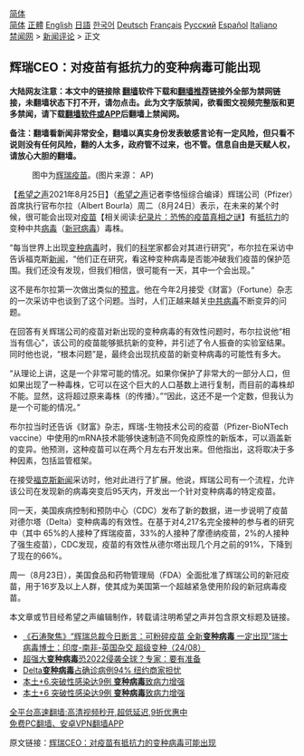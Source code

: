  <!-- 面包屑导航 --> <div class="breadcrumb"><!-- GTranslate: https://gtranslate.io/ -->  <div class="switcher notranslate">  <div class="selected">  <a href="#" onclick="return false;"> 简体</a>  </div>  <div class="option">  <a href="https://www.bannedbook.org" onclick="doGTranslate('zh-CN|zh-CN');jQuery('div.switcher div.selected a').html(jQuery(this).html());return false;" title="简体中文" class="nturl selected"> 简体</a>  <a href="https://www.bannedbook.org/zh-tw/" onclick="doGTranslate('zh-CN|zh-TW');jQuery('div.switcher div.selected a').html(jQuery(this).html());return false;" title="繁體中文" class="nturl"> 正體</a>  <a href="https://www.bannedbook.org/en/" onclick="doGTranslate('zh-CN|en');jQuery('div.switcher div.selected a').html(jQuery(this).html());return false;" title="English" class="nturl"> English</a>  <a href="https://www.bannedbook.org/ja/" onclick="doGTranslate('zh-CN|ja');jQuery('div.switcher div.selected a').html(jQuery(this).html());return false;" title="日本語" class="nturl"> 日語</a>  <a href="https://www.bannedbook.org/ko/" onclick="doGTranslate('zh-CN|ko');jQuery('div.switcher div.selected a').html(jQuery(this).html());return false;" title="한국어" class="nturl"> 한국어</a>  <a href="https://www.bannedbook.org/de/" onclick="doGTranslate('zh-CN|de');jQuery('div.switcher div.selected a').html(jQuery(this).html());return false;" title="Deutsch" class="nturl"> Deutsch</a>  <a href="https://www.bannedbook.org/fr/" onclick="doGTranslate('zh-CN|fr');jQuery('div.switcher div.selected a').html(jQuery(this).html());return false;" title="Français" class="nturl"> Français</a>  <a href="https://www.bannedbook.org/ru/" onclick="doGTranslate('zh-CN|ru');jQuery('div.switcher div.selected a').html(jQuery(this).html());return false;" title="Русский" class="nturl"> Русский</a>  <a href="https://www.bannedbook.org/es/" onclick="doGTranslate('zh-CN|es');jQuery('div.switcher div.selected a').html(jQuery(this).html());return false;" title="Español" class="nturl"> Español</a>  <a href="https://www.bannedbook.org/it/" onclick="doGTranslate('zh-CN|it');jQuery('div.switcher div.selected a').html(jQuery(this).html());return false;" title="Italiano" class="nturl"> Italiano</a>  </div>  </div>      <div class='breadcrumb-sub'><!-- Breadcrumb NavXT 6.3.0 --> <a href="https://www.bannedbook.org/" class="home">禁闻网</a> &gt; <a href="https://www.bannedbook.org/bnews/comments/" class="category">新闻评论</a> &gt; 正文</div></div><h2>辉瑞CEO：对疫苗有抵抗力的变种病毒可能出现</h2> <p class="notice"><b>大陆网友注意：本文中的链接除 <a href="https://github.com/bannedbook/fanqiang" >翻墙</a>软件下载和<a href="https://github.com/killgcd/justmysocks/blob/master/README.md">翻墙推荐</a>链接外全部为禁网链接，未翻墙状态下打不开，请勿点击。此为文字版禁闻，欲看图文视频完整版和更多禁闻，请下载<a href="https://github.com/bannedbook/fanqiang">翻墙软件或APP</a>后翻墙上禁闻网。</p><p>备注：翻墙看新闻非常安全，翻墙以真实身份发表敏感言论有一定风险，但只看不说则没有任何风险，翻的人太多，政府管不过来，也不管。信息自由是天赋人权，请放心大胆的翻墙。</b></p>  <div class="entry"> <figure> <p><figcaption>图中为<a href="https://www.bannedbook.org/bnews/tag/%e8%be%89%e7%91%9e/" class="st_tag internal_tag" rel="tag" title="标签 辉瑞 下的日志">辉瑞</a><a href="https://www.bannedbook.org/bnews/tag/%e7%96%ab%e8%8b%97/" class="st_tag internal_tag" rel="tag" title="标签 疫苗 下的日志">疫苗</a>。(图片来源： AP)</figcaption></figure> <p>【<span class='wp_keywordlink_affiliate'><a href="https://www.soundofhope.org" title="希望之声" target="_blank">希望之声</a></span>2021年8月25日】（<a href="https://www.bannedbook.org/bnews/tag/%e5%b8%8c%e6%9c%9b%e4%b9%8b%e5%a3%b0/" class="st_tag internal_tag" rel="tag" title="标签 希望之声 下的日志">希望之声</a>记者李恪恒综合编译）辉瑞公司（Pfizer）首席执行官布尔拉（Albert Bourla）周二（8月24日）表示，在未来的某个时候，很可能会出现对<span class='wp_keywordlink'><a href="https://www.bannedbook.org/bnews/tculture/20160630/551027.html" title="疫苗" target="_blank">疫苗</a></span>【相关阅读:<a href='https://www.bannedbook.org/bnews/topimagenews/20180408/925060.html' target='_blank'>纪录片：恐怖的疫苗真相之谜</a>】有<a href="https://www.bannedbook.org/bnews/tag/%E6%8A%B5%E6%8A%97%E5%8A%9B/" class="st_tag internal_tag" rel="tag" title="标签 抵抗力 下的日志">抵抗力</a>的变种中共<a href="https://www.bannedbook.org/bnews/tag/%e7%97%85%e6%af%92/" class="st_tag internal_tag" rel="tag" title="标签 病毒 下的日志">病毒</a>（<a href="https://www.bannedbook.org/bnews/tag/%e6%96%b0%e5%86%a0%e7%97%85%e6%af%92/" class="st_tag internal_tag" rel="tag" title="标签 新冠病毒 下的日志">新冠病毒</a>）毒株。</p> <p>“每当世界上出现<a href="https://www.bannedbook.org/bnews/tag/%e5%8f%98%e7%a7%8d%e7%97%85%e6%af%92/" class="st_tag internal_tag" rel="tag" title="标签 变种病毒 下的日志">变种病毒</a>时，我们的<span class='wp_keywordlink'><a href="https://www.bannedbook.org/forum11/topic309.html" title="禁片：“科学”的棍子" target="_blank">科学</a></span>家都会对其进行研究”，布尔拉在采访中告诉福克斯<span class='wp_keywordlink_affiliate'><a href="https://www.bannedbook.org/" title="新闻">新闻</a></span>，“他们正在研究，看这种变种病毒是否能冲破我们疫苗的保护范围。我们还没有发现，但我们相信，很可能有一天，其中一个会出现。”</p> <p>这不是布尔拉第一次做出类似的<span class='wp_keywordlink'><a href="https://www.bannedbook.org/forum5/" title="预言玄学禁书下载" rel="nofollow">预言</a></span>。他在今年2月接受《财富》（Fortune）杂志的一次采访中也谈到了这个问题。当时，人们正越来越关<a href="https://www.bannedbook.org/bnews/tag/%e4%b8%ad%e5%85%b1%e7%97%85%e6%af%92/" class="st_tag internal_tag" rel="tag" title="标签 中共病毒 下的日志">中共病毒</a>不断变异的问题。</p>  <p>在回答有关辉瑞公司的疫苗对新出现的变种病毒的有效性问题时，布尔拉说他“相当有信心”，该公司的疫苗能够抵抗新的变种，并引述了令人振奋的实验室结果。同时他也说，“根本问题”是，最终会出现抗疫苗的新变种病毒的可能性有多大。</p> <p>“从理论上讲，这是一个非常可能的情况。如果你保护了非常大的一部分人口，但如果出现了一种毒株，它可以在这个巨大的人口基数上进行复制，而目前的毒株却不能。显然，这将超过原来毒株（的传播）。”“因此，这还不是一个定数，但我认为是一个可能的情况。”</p> <p>布尔拉当时还告诉《财富》杂志，辉瑞-生物技术公司的疫苗（Pfizer-BioNTech vaccine）中使用的mRNA技术能够快速制造不同免疫原性的新版本，可以涵盖新的变异。他预测，这种疫苗可以在两个月左右开发出来。但他指出，这将取决于多种因素，包括监管框架。</p>  <p>在接受<a href="https://www.bannedbook.org/bnews/tag/%e7%a6%8f%e5%85%8b%e6%96%af%e6%96%b0%e9%97%bb/" class="st_tag internal_tag" rel="tag" title="标签 福克斯新闻 下的日志">福克斯新闻</a>采访时，他对此进行了扩展。他说，辉瑞公司有一个流程，允许该公司在发现新的病毒突变后95天内，开发出一个针对变种病毒的特定疫苗。</p> <p>同一天，美国疾病控制和预防中心（CDC）发布了新的数据，进一步说明了疫苗对德尔塔（Delta）变种病毒的有效性。在基于对4,217名完全接种的参与者的研究中（其中 65%的人接种了辉瑞疫苗，33%的人接种了摩德纳疫苗，2%的人接种了强生疫苗），CDC发现，疫苗的有效性从德尔塔出现几个月之前的91%，下降到了现在的66%。</p> <p>周一（8月23日），美国食品和药物管理局（FDA）全面批准了辉瑞公司的新冠疫苗，用于16岁及以上人群，使其成为美国第一个超越紧急使用阶段的新冠病毒疫苗。</p>  <p>本文章或节目经希望之声编辑制作，转载请注明希望之声并包含原文标题及链接。 </p> <ul class='op-related-articles' title='相关阅读'> <li><a href='https://www.bannedbook.org/bnews/bannedvideo/20210825/1612777.html' target='_blank'>《石涛聚焦》“辉瑞总裁今日断言：可粉碎疫苗 全新<b>变种病毒</b> 一定出现”瑞士病毒博士：印度-南非-英国杂交 超级变种（24/08）</a></li> <li><a href='https://www.bannedbook.org/bnews/cnnews/20210824/1612295.html' target='_blank'>超强大<b>变种病毒</b>恐2022侵袭全球？专家：要有准备</a></li> <li><a href='https://www.bannedbook.org/bnews/bannedvideo/20210820/1609792.html' target='_blank'>Delta<b>变种病毒</b>占确诊病例94% 纽约商家担忧</a></li> <li><a href='https://www.bannedbook.org/bnews/bannedvideo/20210819/1609039.html' target='_blank'>本土+6.突破性感染达9例 <b>变种病毒</b>致病力增强</a></li> <li><a href='https://www.bannedbook.org/bnews/taiwannews/20210818/1608719.html' target='_blank'>本土+6 突破性感染达9例 <b>变种病毒</b>致病力增强</a></li> </ul> <p class="texttj"> <a href="https://github.com/bannedbook/fanqiang/wiki/V2ray%E6%9C%BA%E5%9C%BA" target="_blank">全平台高速翻墙:高清视频秒开,超低延迟,9折优惠中</a><br/> <a href="https://github.com/bannedbook/fanqiang/wiki/%E7%A6%81%E9%97%BB%E7%BD%91%E5%AE%89%E5%8D%93%E7%BF%BB%E5%A2%99%E6%96%B0%E9%97%BBAPP" target="_blank">免费PC翻墙、安卓VPN翻墙APP</a></p><p>原文链接：<a class="src_link"  href="https://www.soundofhope.org/post/538655" target="_blank">辉瑞CEO：对疫苗有抵抗力的变种病毒可能出现</a></p> <a name='sharetosocial'></a>  <div style="margin-bottom:5px;padding-bottom:5px;clear:both"> <div id="archive-pix-1" class="banner-ads"> <!-- AuctionX Display platform tag START --> <div id="26318x728x90x621x_ADSLOT2" clicktrack="%%CLICK_URL_ESC%%"></div> <!-- AuctionX Display platform tag END --> </div> <div id="archive-pix-2" class="banner-ads"> <!-- AuctionX Display platform tag START --> <div id="26315x300x250x621x_ADSLOT2" clicktrack="%%CLICK_URL_ESC%%"></div> <!-- AuctionX Display platform tag END --> </div> </div>  <div id="archive-pix-1" class="banner-ads"> <!-- AuctionX Display platform tag START --> <div id="26318x728x90x621x_ADSLOT3" clicktrack="%%CLICK_URL_ESC%%"></div> <!-- AuctionX Display platform tag END --> </div> </div><!--END ENTRY--> 